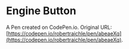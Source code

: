# Engine Button

A Pen created on CodePen.io. Original URL: [https://codepen.io/robertraichle/pen/abeaeXq](https://codepen.io/robertraichle/pen/abeaeXq).

